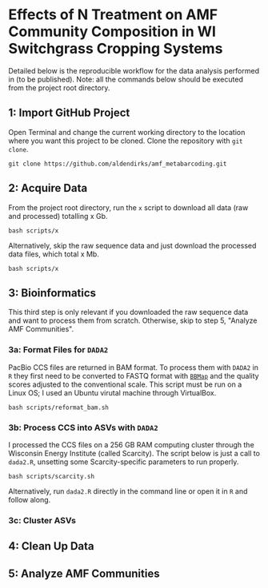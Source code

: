 # Effects of N Treatment on AMF Community Composition in WI Switchgrass Cropping Systems

Detailed below is the reproducible workflow for the data analysis performed in (to be published). Note: all the commands below should be executed from the project root directory. 

## 1: Import GitHub Project

Open Terminal and change the current working directory to the location where you want this project to be cloned. Clone the repository with `git clone`.  

```
git clone https://github.com/aldendirks/amf_metabarcoding.git
```

## 2: Acquire Data

From the project root directory, run the `x` script to download all data (raw and processed) totalling x Gb.

```
bash scripts/x
```

Alternatively, skip the raw sequence data and just download the processed data files, which total x Mb. 

```
bash scripts/x
```

## 3: Bioinformatics

This third step is only relevant if you downloaded the raw sequence data and want to process them from scratch. Otherwise, skip to step 5, "Analyze AMF Communities".

### 3a: Format Files for `DADA2`

PacBio CCS files are returned in BAM format. To process them with `DADA2` in `R` they first need to be converted to FASTQ format with [`BBMap`](https://sourceforge.net/projects/bbmap/) and the quality scores adjusted to the conventional scale. This script must be run on a Linux OS; I used an Ubuntu virutal machine through VirtualBox.

```
bash scripts/reformat_bam.sh
```

### 3b: Process CCS into ASVs with `DADA2`

I processed the CCS files on a 256 GB RAM computing cluster through the Wisconsin Energy Institute (called Scarcity). The script below is just a call to `dada2.R`, unsetting some Scarcity-specific parameters to run properly.

```
bash scripts/scarcity.sh
```

Alternatively, run `dada2.R` directly in the command line or open it in `R` and follow along. 

### 3c: Cluster ASVs

## 4: Clean Up Data

## 5: Analyze AMF Communities